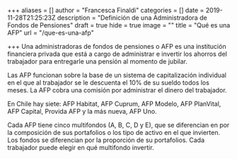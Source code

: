 +++
aliases = []
author = "Francesca Finaldi"
categories = []
date = 2019-11-28T21:25:23Z
description = "Definición de una Administradora de Fondos de Pensiones"
draft = true
hide = true
image = ""
title = "Qué es una AFP"
url = "/que-es-una-afp"

+++
Una administradoras de fondos de pensiones o AFP es una institución financiera privada que está a cargo de administrar e invertir los ahorros del trabajador para entregarle una pensión al momento de jubilar.

Las AFP funcionan sobre la base de un sistema de capitalización individual en el que al trabajador se le descuenta el 10% de su sueldo todos los meses. La AFP cobra una comisión por administrar el dinero del trabajador.

En Chile hay siete: AFP Habitat, AFP Cuprum, AFP Modelo, AFP PlanVital, AFP Capital, Provida AFP y la más nueva, AFP Uno.

Cada AFP tiene cinco multifondos (A, B, C, D y E), que se diferencian en por la composición de sus portafolios o los tipo de activo en el que invierten. Los fondos se diferencian por la proporción de su portafolios. Cada trabajador puede elegir en qué multifondo invertir.
